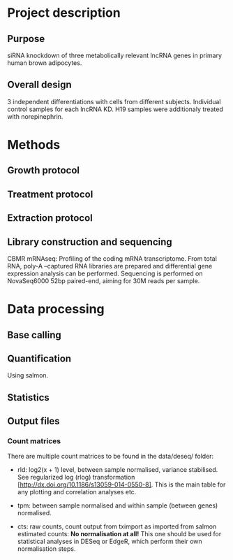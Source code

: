 # Project description

## Purpose

siRNA knockdown of three metabolically relevant lncRNA genes in primary human 
brown adipocytes. 


## Overall design

3 independent differentiations with cells from different subjects. 
Individual control samples for each lncRNA KD.
H19 samples were additionaly treated with norepinephrin.

# Methods

## Growth protocol


## Treatment protocol


## Extraction protocol


## Library construction and sequencing

CBMR mRNAseq: Profiling of the coding mRNA transcriptome. From total RNA, poly-A –captured RNA libraries are prepared and differential gene expression analysis can be performed. Sequencing is performed on NovaSeq6000 52bp paired-end, aiming for 30M reads per sample. 

# Data processing

## Base calling

## Quantification

Using salmon.

## Statistics

## Output files

### Count matrices

There are multiple count matrices to be found in the data/deseq/ folder:

* rld: log2(x + 1) level, between sample normalised, variance stabilised. See regularized log (rlog) transformation
[http://dx.doi.org/10.1186/s13059-014-0550-8]. This is the main table for any plotting and correlation analyses etc.

* tpm: between sample normalised and within sample (between genes) normalised.

* cts: raw counts, count output from tximport as imported from salmon estimated
counts: **No normalisation at all!** This one should be used for statistical
analyses in DESeq or EdgeR, which perform their own normalisation steps.

